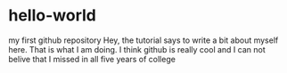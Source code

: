 # hello-world
my first github repository
Hey, the tutorial says to write a bit about myself here. That is what I am doing. 
I think github is really cool and I can not belive that I missed in all five years of college
